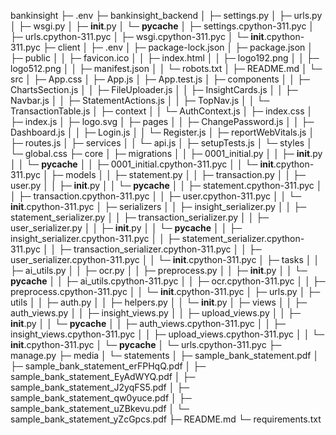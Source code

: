 
bankinsight
├─ .env
├─ bankinsight_backend
│  ├─ settings.py
│  ├─ urls.py
│  ├─ wsgi.py
│  ├─ __init__.py
│  └─ __pycache__
│     ├─ settings.cpython-311.pyc
│     ├─ urls.cpython-311.pyc
│     ├─ wsgi.cpython-311.pyc
│     └─ __init__.cpython-311.pyc
├─ client
│  ├─ .env
│  ├─ package-lock.json
│  ├─ package.json
│  ├─ public
│  │  ├─ favicon.ico
│  │  ├─ index.html
│  │  ├─ logo192.png
│  │  ├─ logo512.png
│  │  ├─ manifest.json
│  │  └─ robots.txt
│  ├─ README.md
│  └─ src
│     ├─ App.css
│     ├─ App.js
│     ├─ App.test.js
│     ├─ components
│     │  ├─ ChartsSection.js
│     │  ├─ FileUploader.js
│     │  ├─ InsightCards.js
│     │  ├─ Navbar.js
│     │  ├─ StatementActions.js
│     │  ├─ TopNav.js
│     │  └─ TransactionTable.js
│     ├─ context
│     │  └─ AuthContext.js
│     ├─ index.css
│     ├─ index.js
│     ├─ logo.svg
│     ├─ pages
│     │  ├─ ChangePassword.js
│     │  ├─ Dashboard.js
│     │  ├─ Login.js
│     │  └─ Register.js
│     ├─ reportWebVitals.js
│     ├─ routes.js
│     ├─ services
│     │  └─ api.js
│     ├─ setupTests.js
│     └─ styles
│        └─ global.css
├─ core
│  ├─ migrations
│  │  ├─ 0001_initial.py
│  │  ├─ __init__.py
│  │  └─ __pycache__
│  │     ├─ 0001_initial.cpython-311.pyc
│  │     └─ __init__.cpython-311.pyc
│  ├─ models
│  │  ├─ statement.py
│  │  ├─ transaction.py
│  │  ├─ user.py
│  │  ├─ __init__.py
│  │  └─ __pycache__
│  │     ├─ statement.cpython-311.pyc
│  │     ├─ transaction.cpython-311.pyc
│  │     ├─ user.cpython-311.pyc
│  │     └─ __init__.cpython-311.pyc
│  ├─ serializers
│  │  ├─ insight_serializer.py
│  │  ├─ statement_serializer.py
│  │  ├─ transaction_serializer.py
│  │  ├─ user_serializer.py
│  │  ├─ __init__.py
│  │  └─ __pycache__
│  │     ├─ insight_serializer.cpython-311.pyc
│  │     ├─ statement_serializer.cpython-311.pyc
│  │     ├─ transaction_serializer.cpython-311.pyc
│  │     ├─ user_serializer.cpython-311.pyc
│  │     └─ __init__.cpython-311.pyc
│  ├─ tasks
│  │  ├─ ai_utils.py
│  │  ├─ ocr.py
│  │  ├─ preprocess.py
│  │  ├─ __init__.py
│  │  └─ __pycache__
│  │     ├─ ai_utils.cpython-311.pyc
│  │     ├─ ocr.cpython-311.pyc
│  │     ├─ preprocess.cpython-311.pyc
│  │     └─ __init__.cpython-311.pyc
│  ├─ urls.py
│  ├─ utils
│  │  ├─ auth.py
│  │  ├─ helpers.py
│  │  └─ __init__.py
│  ├─ views
│  │  ├─ auth_views.py
│  │  ├─ insight_views.py
│  │  ├─ upload_views.py
│  │  ├─ __init__.py
│  │  └─ __pycache__
│  │     ├─ auth_views.cpython-311.pyc
│  │     ├─ insight_views.cpython-311.pyc
│  │     ├─ upload_views.cpython-311.pyc
│  │     └─ __init__.cpython-311.pyc
│  └─ __pycache__
│     └─ urls.cpython-311.pyc
├─ manage.py
├─ media
│  └─ statements
│     ├─ sample_bank_statement.pdf
│     ├─ sample_bank_statement_erFPHqQ.pdf
│     ├─ sample_bank_statement_EyAdWYQ.pdf
│     ├─ sample_bank_statement_J2yqFS5.pdf
│     ├─ sample_bank_statement_qw0yuce.pdf
│     ├─ sample_bank_statement_uZBkevu.pdf
│     └─ sample_bank_statement_yZcGpcs.pdf
├─ README.md
└─ requirements.txt

```